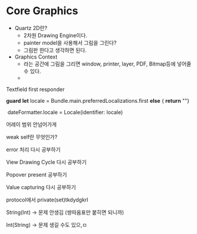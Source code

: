 # Core Graphics

- Quartz 2D란? 
  - 2차원 Drawing Engine이다.
  - painter model을 사용해서 그림을 그린다?
  - 그림판 한다고 생각하면 된다.
- Graphics Context
  - 라는 공간에 그림을 그리면 window, printer, layer, PDF, Bitmap등에 넣어줄 수 있다.
  - 





Textfield first responder

**guard** **let** locale = Bundle.main.preferredLocalizations.first **else** { **return** ""}

​    dateFormatter.locale = Locale(identifier: locale)

어레이 범위 안넘어가게



weak self란 무엇인가?



error 처리 다시 공부하기 



View Drawing Cycle 다시 공부하기 



Popover present 공부하기 



Value capturing 다시 공부하기



protocol에서 private(set)tkdydgkrl



String(Int) -> 문제 안생김 (쌍따옴표만 붙히면 되니까)

Int(String) -> 문제 생길 수도 있으,ㅁ